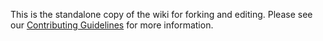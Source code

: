 This is the standalone copy of the wiki for forking and editing. Please see our
[Contributing
Guidelines](https://github.com/chef-workflow/chef-workflow/wiki/Contributing)
for more information.
